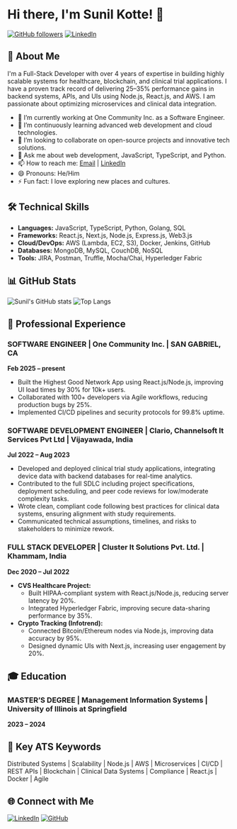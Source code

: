# Hi there, I'm Sunil Kotte! 👋

[![GitHub followers](https://img.shields.io/github/followers/SunilKotte?label=Follow&style=social)](https://github.com/SunilKotte)
[![LinkedIn](https://img.shields.io/badge/LinkedIn-Connect-blue)](https://www.linkedin.com/in/sunil-kotte/)

## 🚀 About Me

I'm a Full-Stack Developer with over 4 years of expertise in building highly scalable systems for healthcare, blockchain, and clinical trial applications. I have a proven track record of delivering 25–35% performance gains in backend systems, APIs, and UIs using Node.js, React.js, and AWS. I am passionate about optimizing microservices and clinical data integration.

- 🔭 I’m currently working at One Community Inc. as a Software Engineer.
- 🌱 I’m continuously learning advanced web development and cloud technologies.
- 👯 I’m looking to collaborate on open-source projects and innovative tech solutions.
- 💬 Ask me about web development, JavaScript, TypeScript, and Python.
- 📫 How to reach me: [Email](mailto:Sunilkotte0909@mail.com) | [LinkedIn](https://www.linkedin.com/in/sunil-kotte/)
- 😄 Pronouns: He/Him
- ⚡ Fun fact: I love exploring new places and cultures.

## 🛠️ Technical Skills

- **Languages:** JavaScript, TypeScript, Python, Golang, SQL
- **Frameworks:** React.js, Next.js, Node.js, Express.js, Web3.js
- **Cloud/DevOps:** AWS (Lambda, EC2, S3), Docker, Jenkins, GitHub
- **Databases:** MongoDB, MySQL, CouchDB, NoSQL
- **Tools:** JIRA, Postman, Truffle, Mocha/Chai, Hyperledger Fabric

## 📊 GitHub Stats

![Sunil's GitHub stats](https://github-readme-stats.vercel.app/api?username=SunilKotte&show_icons=true&theme=radical)
![Top Langs](https://github-readme-stats.vercel.app/api/top-langs/?username=SunilKotte&layout=compact&theme=radical)

## 🏢 Professional Experience

### SOFTWARE ENGINEER | One Community Inc. | SAN GABRIEL, CA
**Feb 2025 – present**
- Built the Highest Good Network App using React.js/Node.js, improving UI load times by 30% for 10k+ users.
- Collaborated with 100+ developers via Agile workflows, reducing production bugs by 25%.
- Implemented CI/CD pipelines and security protocols for 99.8% uptime.

### SOFTWARE DEVELOPMENT ENGINEER | Clario, Channelsoft It Services Pvt Ltd | Vijayawada, India
**Jul 2022 – Aug 2023**
- Developed and deployed clinical trial study applications, integrating device data with backend databases for real-time analytics.
- Contributed to the full SDLC including project specifications, deployment scheduling, and peer code reviews for low/moderate complexity tasks.
- Wrote clean, compliant code following best practices for clinical data systems, ensuring alignment with study requirements.
- Communicated technical assumptions, timelines, and risks to stakeholders to minimize rework.

### FULL STACK DEVELOPER | Cluster It Solutions Pvt. Ltd. | Khammam, India
**Dec 2020 – Jul 2022**
- **CVS Healthcare Project:**
  - Built HIPAA-compliant system with React.js/Node.js, reducing server latency by 20%.
  - Integrated Hyperledger Fabric, improving secure data-sharing performance by 35%.
- **Crypto Tracking (Infotrend):**
  - Connected Bitcoin/Ethereum nodes via Node.js, improving data accuracy by 95%.
  - Designed dynamic UIs with Next.js, increasing user engagement by 20%.

## 🎓 Education

### MASTER’S DEGREE | Management Information Systems | University of Illinois at Springfield
**2023 – 2024**

## 🔑 Key ATS Keywords

Distributed Systems | Scalability | Node.js | AWS | Microservices | CI/CD | REST APIs | Blockchain | Clinical Data Systems | Compliance | React.js | Docker | Agile

## 🌐 Connect with Me

[![LinkedIn](https://img.shields.io/badge/LinkedIn-Connect-blue)](https://www.linkedin.com/in/sunil-kotte/)
[![GitHub](https://img.shields.io/badge/GitHub-Follow-black)](https://github.com/SunilKotte)
